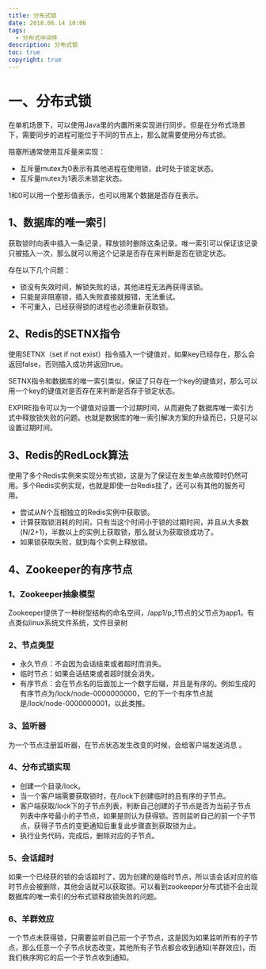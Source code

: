 ```yaml
---
title: 分布式锁
date: 2018.06.14 10:06
tags:
  - 分布式中间件
description: 分布式锁
toc: true
copyright: true
---
```


# 一、分布式锁

在单机场景下，可以使用Java里的内置所来实现进行同步。但是在分布式场景下，需要同步的进程可能位于不同的节点上，那么就需要使用分布式锁。

阻塞所通常使用互斥量来实现：

- 互斥量mutex为0表示有其他进程在使用锁，此时处于锁定状态。
- 互斥量mutex为1表示未锁定状态。

1和0可以用一个整形值表示，也可以用某个数据是否存在表示。

## 1、数据库的唯一索引

获取锁时向表中插入一条记录，释放锁时删除这条记录。唯一索引可以保证该记录只被插入一次，那么就可以用这个记录是否存在来判断是否在锁定状态。

存在以下几个问题：

- 锁没有失效时间，解锁失败的话，其他进程无法再获得该锁。
- 只能是非阻塞锁，插入失败直接就报错，无法重试。
- 不可重入，已经获得锁的进程也必须重新获取锁。

## 2、Redis的SETNX指令

使用SETNX（set if not exist）指令插入一个键值对，如果key已经存在，那么会返回false，否则插入成功并返回true。

SETNX指令和数据库的唯一索引类似，保证了只存在一个key的键值对，那么可以用一个key的键值对是否存在来判断是否存于锁定状态。

EXPIRE指令可以为一个键值对设置一个过期时间，从而避免了数据库唯一索引方式中释放锁失败的问题。也就是数据库的唯一索引解决方案的升级而已，只是可以设置过期时间。

## 3、Redis的RedLock算法

使用了多个Redis实例来实现分布式锁，这是为了保证在发生单点故障时仍然可用。多个Redis实例实现，也就是即使一台Redis挂了，还可以有其他的服务可用。

- 尝试从N个互相独立的Redis实例中获取锁。
- 计算获取锁消耗的时间，只有当这个时间小于锁的过期时间，并且从大多数(N/2+1)，半数以上的实例上获取锁，那么就认为获取锁成功了。
- 如果锁获取失败，就到每个实例上释放锁。

## 4、Zookeeper的有序节点

### 1、Zookeeper抽象模型

Zookeeper提供了一种树型结构的命名空间，/app1/p_1节点的父节点为app1。有点类似linux系统文件系统，文件目录树

### 2、节点类型

- 永久节点：不会因为会话结束或者超时而消失。
- 临时节点：如果会话结束或者超时就会消失。
- 有序节点：会在节点名的后面加上一个数字后缀，并且是有序的。例如生成的有序节点为/lock/node-0000000000，它的下一个有序节点就是/lock/node-0000000001，以此类推。

### 3、监听器

为一个节点注册监听器，在节点状态发生改变的时候，会给客户端发送消息 。

### 4、分布式锁实现

- 创建一个目录/lock。
- 当一个客户端需要获取锁时，在/lock下创建临时的且有序的子节点。
- 客户端获取/lock下的子节点列表，判断自己创建的子节点是否为当前子节点列表中序号最小的子节点，如果是则认为获得锁。否则监听自己的前一个子节点，获得子节点的变更通知后重复此步骤直到获取锁为止。
- 执行业务代码，完成后，删除对应的子节点。

### 5、会话超时

如果一个已经获的锁的会话超时了，因为创建的是临时节点，所以该会话对应的临时节点会被删除，其他会话就可以获取锁。可以看到zookeeper分布式锁不会出现数据库的唯一索引的分布式锁释放锁失败的问题。

### 6、羊群效应

一个节点未获得锁，只需要监听自己前一个子节点，这是因为如果监听所有的子节点，那么任意一个子节点状态改变，其他所有子节点都会收到通知(羊群效应)，而我们秩序网它的后一个子节点收到通知。
